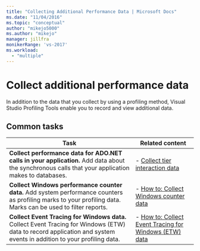 ```yaml
---
title: "Collecting Additional Performance Data | Microsoft Docs"
ms.date: "11/04/2016"
ms.topic: "conceptual"
author: "mikejo5000"
ms.author: "mikejo"
manager: jillfra
monikerRange: 'vs-2017'
ms.workload:
  - "multiple"
---
```

# Collect additional performance data

In addition to the data that you collect by using a profiling method, Visual Studio Profiling Tools enable you to record and view additional data.

## Common tasks

|Task|Related content|
|----------|---------------------|
|**Collect performance data for ADO.NET calls in your application.** Add data about the synchronous calls that your application makes to databases.|- [Collect tier interaction data](../profiling/collecting-tier-interaction-data.md)|
|**Collect Windows performance counter data.** Add system performance counters as profiling marks to your profiling data. Marks can be used to filter reports.|- [How to: Collect Windows counter data](../profiling/how-to-collect-windows-counter-data.md)|
|**Collect Event Tracing for Windows data.** Collect Event Tracing for Windows (ETW) data to record application and system events in addition to your profiling data.|- [How to: Collect Event Tracing for Windows (ETW) data](../profiling/how-to-collect-event-tracing-for-windows-etw-data.md)|
